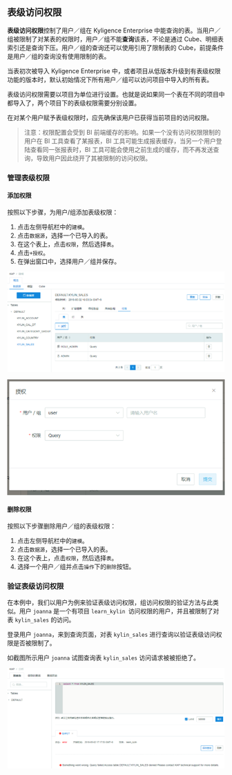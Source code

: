 ## 表级访问权限

**表级访问权限**控制了用户／组在 Kyligence Enterprise 中能查询的表。当用户／组被限制了对某表的权限时，用户／组不能**查询**该表，不论是通过 Cube、明细表索引还是查询下压。用户／组的查询还可以使用引用了限制表的 Cube，前提条件是用户／组的查询没有使用限制的表。

当表初次被导入 Kyligence Enterprise 中，或者项目从低版本升级到有表级权限功能的版本时，默认初始情况下所有用户／组可以访问项目中导入的所有表。

表级访问权限需要以项目为单位进行设置。也就是说如果同一个表在不同的项目中都导入了，两个项目下的表级权限需要分别设置。

在对某个用户赋予表级权限时，应先确保该用户已获得当前项目的访问权限。

> 注意：权限配置会受到 BI 前端缓存的影响。如果一个没有访问权限限制的用户在 BI 工具查看了某报表，BI 工具可能生成报表缓存，当另一个用户登陆查看同一张报表时，BI 工具可能会使用之前生成的缓存，而不再发送查询，导致用户因此绕开了其被限制的访问权限。

### 管理表级权限

#### 添加权限

按照以下步骤，为用户/组添加表级权限：

1. 点击左侧导航栏中的`建模`。
2. 点击`数据源`，选择一个已导入的表。
3. 在这个表上，点击`权限`，然后选择`表`。
4. 点击`+授权`。
5. 在弹出窗口中，选择用户／组并保存。

![表级权限](images/table/w_table1_cn.png)

![授权](images/table/w_table2_cn.png)

#### 删除权限

按照以下步骤删除用户／组的表级权限：

1. 点击左侧导航栏中的`建模`。
2. 点击`数据源`，选择一个已导入的表。
3. 在这个表上，点击`权限`，然后选择`表`。
4. 选择一个用户／组并点击`操作`下的`删除`按钮。

### 验证表级访问权限

在本例中，我们以用户为例来验证表级访问权限，组访问权限的验证方法与此类似。用户 `joanna`  是一个有项目 `learn_kylin `访问权限的用户，并且被限制了对表 `kylin_sales` 的访问。

登录用户 `joanna`，来到查询页面，对表 `kylin_sales` 进行查询以验证表级访问权限是否被限制了。

如截图所示用户 `joanna` 试图查询表 `kylin_sales` 访问请求被被拒绝了。

![验证表级访问权限](images/table/w_3.png)
